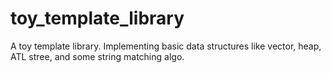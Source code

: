 # toy_template_library
A toy template library.
Implementing basic data structures like vector, heap, ATL stree, and some string matching algo.
